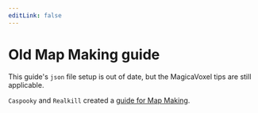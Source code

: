 ```yaml
---
editLink: false
---
```


# Old Map Making guide
This guide's `json` file setup is out of date, but the MagicaVoxel tips are still applicable.

`Caspooky` and `Realkill` created a [guide for Map Making](/MapMaking.pdf).